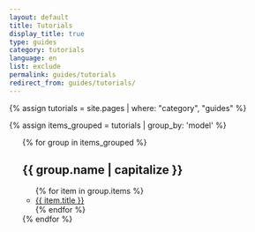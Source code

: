 ```yaml
---
layout: default
title: Tutorials
display_title: true
type: guides
category: tutorials
language: en
list: exclude
permalink: guides/tutorials
redirect_from: guides/tutorials/
---
```



{% assign tutorials = site.pages | where: "category", "guides" %}

{% assign items_grouped = tutorials | group_by: 'model' %}
<ul>
  {% for group in items_grouped %}
    <h2>{{ group.name | capitalize }}</h2>
      <ul>
        {% for item in group.items %}
          <li><a href="{{ site.baseurl }}{{ item.url }}">{{ item.title }}</a></li>
        {% endfor %}
      </ul>
  {% endfor %}
</ul>
